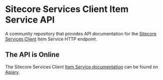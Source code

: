 # Sitecore Services Client Item Service API

A community repository that provides API documentation for the [Sitecore Services Client](https://sitecorecontextitem.wordpress.com/2015/01/07/what-is-sitecore-services-client/) Item Service HTTP endpoint.


## The API is Online

The Sitecore Services Client [Item Service documentation](http://docs.itemserviceapi.apiary.io/) can be found on [Apiary](https://apiary.io/).